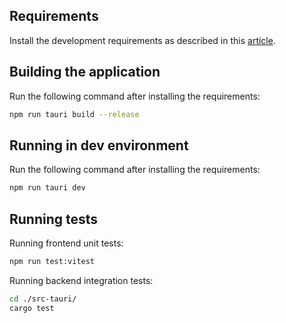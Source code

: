 ## Requirements

Install the development requirements as described in this [article](https://tauri.app/v1/guides/getting-started/prerequisites#installing).

## Building the application

Run the following command after installing the requirements:

```bash
npm run tauri build --release
```

## Running in dev environment

Run the following command after installing the requirements:

```bash
npm run tauri dev
```

## Running tests

Running frontend unit tests:

```bash
npm run test:vitest
```

Running backend integration tests:

```bash
cd ./src-tauri/
cargo test
```

